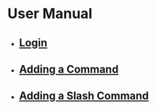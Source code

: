 # User Manual
- ## [Login](https://github.com/RealTimeChris/DiscordCoreAPI/blob/main/Examples/Login.md)
- ## [Adding a Command](https://github.com/RealTimeChris/DiscordCoreAPI/blob/main/Examples/Adding%20a%20Command.md)
- ## [Adding a Slash Command](https://github.com/RealTimeChris/DiscordCoreAPI/blob/main/Examples/Adding%20a%20Slash%20Command.md)
